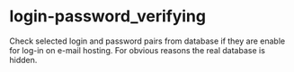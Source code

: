 # login-password_verifying
Check selected login and password pairs from database if they are enable for log-in on e-mail hosting.
For obvious reasons the real database is hidden.

